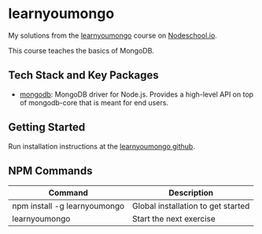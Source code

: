 # learnyoumongo

My solutions from the [learnyoumongo](https://github.com/evanlucas/learnyoumongo) course on [Nodeschool.io](nodeschool.io).

This course teaches the basics of MongoDB.

Tech Stack and Key Packages
---------------------------

* [mongodb](https://www.npmjs.com/package/mongodb): MongoDB driver for Node.js. Provides a high-level API on top of mongodb-core that is meant for end users.

Getting Started
---------------

Run installation instructions at the [learnyoumongo github](https://github.com/evanlucas/learnyoumongo).

NPM Commands
------------

| Command | Description |
|---|---|
| npm install -g learnyoumongo | Global installation to get started |
| learnyoumongo | Start the next exercise |
